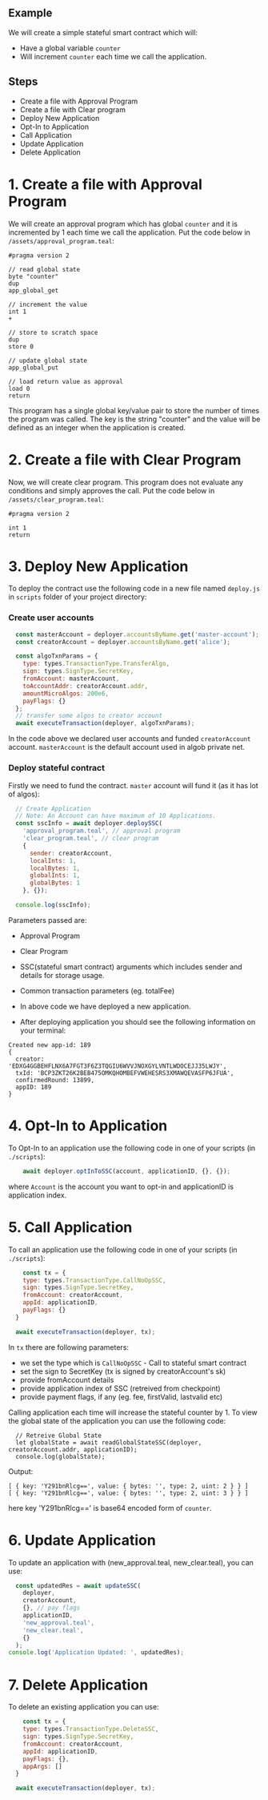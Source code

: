 ## Example

We will create a simple stateful smart contract which will:
- Have a global variable `counter`
- Will increment `counter` each time we call the application.

## Steps

+ Create a file with Approval Program
+ Create a file with Clear program
+ Deploy New Application
+ Opt-In to Application
+ Call Application
+ Update Application
+ Delete Application

# 1. Create a file with Approval Program

We will create an approval program which has global `counter` and it is incremented by 1 each time we call the application. Put the code below in `/assets/approval_program.teal`:

```
#pragma version 2

// read global state
byte "counter"
dup
app_global_get

// increment the value
int 1
+

// store to scratch space
dup
store 0

// update global state
app_global_put

// load return value as approval
load 0
return

```

This program has a single global key/value pair to store the number of times the program was called. The key is the string "counter" and the value will be defined as an integer when the application is created.


# 2. Create a file with Clear Program

Now, we will create clear program. This program does not evaluate any conditions and simply approves the call. Put the code below in `/assets/clear_program.teal`:

```
#pragma version 2

int 1
return
```

# 3. Deploy New Application

To deploy the contract use the following code in a new file named `deploy.js` in `scripts` folder of your project directory:

### Create user accounts

```javascript
  const masterAccount = deployer.accountsByName.get('master-account');
  const creatorAccount = deployer.accountsByName.get('alice');

  const algoTxnParams = {
    type: types.TransactionType.TransferAlgo,
    sign: types.SignType.SecretKey,
    fromAccount: masterAccount,
    toAccountAddr: creatorAccount.addr,
    amountMicroAlgos: 200e6,
    payFlags: {}
  };
  // transfer some algos to creator account
  await executeTransaction(deployer, algoTxnParams);
```

In the code above we declared user accounts and funded `creatorAccount` account. `masterAccount` is the default account used in algob private net.

### Deploy stateful contract

Firstly we need to fund the contract. `master` account will fund it (as it has lot of algos):

```javascript
  // Create Application
  // Note: An Account can have maximum of 10 Applications.
  const sscInfo = await deployer.deploySSC(
    'approval_program.teal', // approval program
    'clear_program.teal', // clear program
    {
      sender: creatorAccount,
      localInts: 1,
      localBytes: 1,
      globalInts: 1,
      globalBytes: 1
    }, {});

  console.log(sscInfo);
```

Parameters passed are:
  - Approval Program
  - Clear Program
  - SSC(stateful smart contract) arguments which includes sender and details for storage usage.
  - Common transaction parameters (eg. totalFee)

- In above code we have deployed a new application.

- After deploying application you should see the following information on your terminal:

```
Created new app-id: 189
{
  creator: 'EDXG4GGBEHFLNX6A7FGT3F6Z3TQGIU6WVVJNOXGYLVNTLWDOCEJJ35LWJY',
  txId: 'BCP3ZKT26K2BEB475OMKQHOMBEFVWEHESRS3XMAWQEVASFP6JFUA',
  confirmedRound: 13899,
  appID: 189
}

```

# 4. Opt-In to Application

To Opt-In to an application use the following code in one of your scripts (in `./scripts`):

```javascript
	await deployer.optInToSSC(account, applicationID, {}, {});
```

where `Account` is the account you want to opt-in and applicationID is application index.

# 5. Call Application

To call an application use the following code in one of your scripts (in `./scripts`):

```javascript
	const tx = {
    type: types.TransactionType.CallNoOpSSC,
    sign: types.SignType.SecretKey,
    fromAccount: creatorAccount,
    appId: applicationID,
    payFlags: {}
  }

  await executeTransaction(deployer, tx);
```

In `tx` there are following parameters:
  - we set the type which is `CallNoOpSSC` - Call to stateful smart contract
  - set the sign to SecretKey (tx is signed by creatorAccount's sk)
  - provide fromAccount details
  - provide application index of SSC (retreived from checkpoint)
  - provide payment flags, if any (eg. fee, firstValid, lastvalid etc)

Calling application each time will increase the stateful counter by 1.
To view the global state of the application you can use the following code:

```
  // Retreive Global State
  let globalState = await readGlobalStateSSC(deployer, creatorAccount.addr, applicationID);
  console.log(globalState);
```

Output:

```
[ { key: 'Y291bnRlcg==', value: { bytes: '', type: 2, uint: 2 } } ]
[ { key: 'Y291bnRlcg==', value: { bytes: '', type: 2, uint: 3 } } ]
```

here key 'Y291bnRlcg==' is base64 encoded form of `counter`.

# 6. Update Application

To update an application with (new_approval.teal, new_clear.teal), you can use:

```javascript
  const updatedRes = await updateSSC(
    deployer,
    creatorAccount,
    {}, // pay flags
    applicationID,
    'new_approval.teal',
    'new_clear.teal',
    {}
  );
console.log('Application Updated: ', updatedRes);
```

# 7. Delete Application

To delete an existing application you can use:

```javascript
	const tx = {
    type: types.TransactionType.DeleteSSC,
    sign: types.SignType.SecretKey,
    fromAccount: creatorAccount,
    appId: applicationID,
    payFlags: {},
    appArgs: []
  }

  await executeTransaction(deployer, tx);
```
